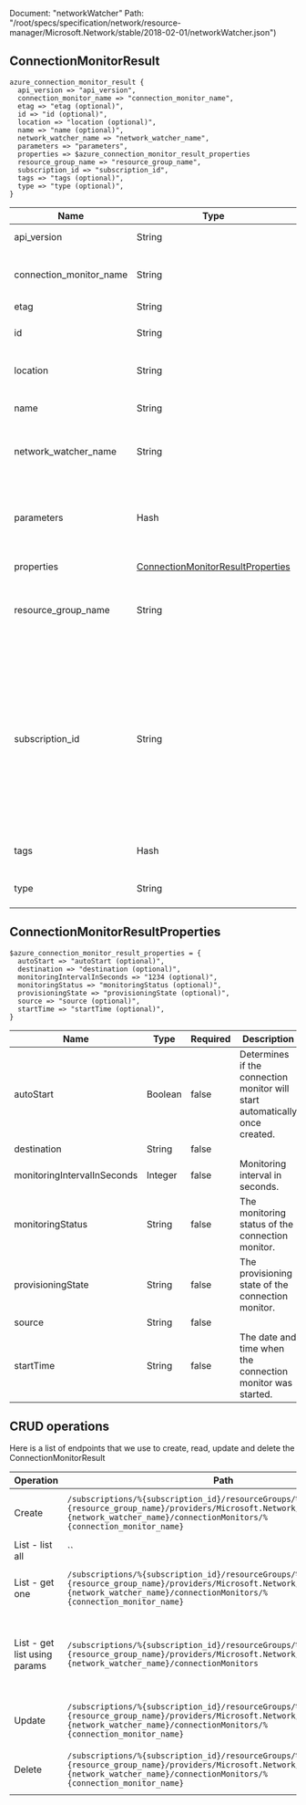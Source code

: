 Document: "networkWatcher"
Path: "/root/specs/specification/network/resource-manager/Microsoft.Network/stable/2018-02-01/networkWatcher.json")

## ConnectionMonitorResult

```puppet
azure_connection_monitor_result {
  api_version => "api_version",
  connection_monitor_name => "connection_monitor_name",
  etag => "etag (optional)",
  id => "id (optional)",
  location => "location (optional)",
  name => "name (optional)",
  network_watcher_name => "network_watcher_name",
  parameters => "parameters",
  properties => $azure_connection_monitor_result_properties
  resource_group_name => "resource_group_name",
  subscription_id => "subscription_id",
  tags => "tags (optional)",
  type => "type (optional)",
}
```

| Name        | Type           | Required       | Description       |
| ------------- | ------------- | ------------- | ------------- |
|api_version | String | true | Client API version. |
|connection_monitor_name | String | true | The name of the connection monitor. |
|etag | String | false |  |
|id | String | false | ID of the connection monitor. |
|location | String | false | Connection monitor location. |
|name | String | false | Name of the connection monitor. |
|network_watcher_name | String | true | The name of the Network Watcher resource. |
|parameters | Hash | true | Parameters that define the operation to create a connection monitor. |
|properties | [ConnectionMonitorResultProperties](#connectionmonitorresultproperties) | false |  |
|resource_group_name | String | true | The name of the resource group containing Network Watcher. |
|subscription_id | String | true | The subscription credentials which uniquely identify the Microsoft Azure subscription. The subscription ID forms part of the URI for every service call. |
|tags | Hash | false | Connection monitor tags. |
|type | String | false | Connection monitor type. |
        
## ConnectionMonitorResultProperties

```puppet
$azure_connection_monitor_result_properties = {
  autoStart => "autoStart (optional)",
  destination => "destination (optional)",
  monitoringIntervalInSeconds => "1234 (optional)",
  monitoringStatus => "monitoringStatus (optional)",
  provisioningState => "provisioningState (optional)",
  source => "source (optional)",
  startTime => "startTime (optional)",
}
```

| Name        | Type           | Required       | Description       |
| ------------- | ------------- | ------------- | ------------- |
|autoStart | Boolean | false | Determines if the connection monitor will start automatically once created. |
|destination | String | false |  |
|monitoringIntervalInSeconds | Integer | false | Monitoring interval in seconds. |
|monitoringStatus | String | false | The monitoring status of the connection monitor. |
|provisioningState | String | false | The provisioning state of the connection monitor. |
|source | String | false |  |
|startTime | String | false | The date and time when the connection monitor was started. |



## CRUD operations

Here is a list of endpoints that we use to create, read, update and delete the ConnectionMonitorResult

| Operation | Path | Verb | Description | OperationID |
| ------------- | ------------- | ------------- | ------------- | ------------- |
|Create|`/subscriptions/%{subscription_id}/resourceGroups/%{resource_group_name}/providers/Microsoft.Network/networkWatchers/%{network_watcher_name}/connectionMonitors/%{connection_monitor_name}`|Put|Create or update a connection monitor.|ConnectionMonitors_CreateOrUpdate|
|List - list all|``||||
|List - get one|`/subscriptions/%{subscription_id}/resourceGroups/%{resource_group_name}/providers/Microsoft.Network/networkWatchers/%{network_watcher_name}/connectionMonitors/%{connection_monitor_name}`|Get|Gets a connection monitor by name.|ConnectionMonitors_Get|
|List - get list using params|`/subscriptions/%{subscription_id}/resourceGroups/%{resource_group_name}/providers/Microsoft.Network/networkWatchers/%{network_watcher_name}/connectionMonitors`|Get|Lists all connection monitors for the specified Network Watcher.|ConnectionMonitors_List|
|Update|`/subscriptions/%{subscription_id}/resourceGroups/%{resource_group_name}/providers/Microsoft.Network/networkWatchers/%{network_watcher_name}/connectionMonitors/%{connection_monitor_name}`|Put|Create or update a connection monitor.|ConnectionMonitors_CreateOrUpdate|
|Delete|`/subscriptions/%{subscription_id}/resourceGroups/%{resource_group_name}/providers/Microsoft.Network/networkWatchers/%{network_watcher_name}/connectionMonitors/%{connection_monitor_name}`|Delete|Deletes the specified connection monitor.|ConnectionMonitors_Delete|